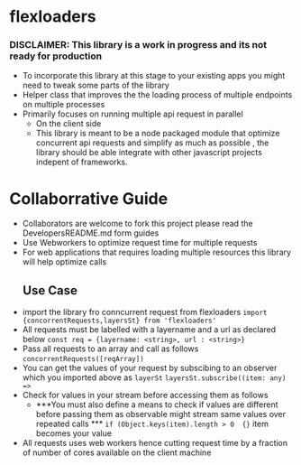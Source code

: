 # flexloaders
### DISCLAIMER: This library is a work in progress and its not ready for production 
- To incorporate this library at this stage to your existing apps you might need to tweak some parts of the library
- Helper class that improves the the loading process of multiple endpoints on multiple processes
- Primarily focuses on running multiple api request in parallel
  * On the client side  
  * This library is meant to be a node packaged module that optimize concurrent api requests and simplify as much as possible , the library should be able  integrate with other javascript projects indepent of frameworks.

# Collaborrative Guide 
- Collaborators are welcome to fork this project please read the DevelopersREADME.md form guides
- Use Webworkers to optimize request time for multiple requests 
- For web applications that requires loading multiple resources this library will help optimize calls                        
  ## Use Case 
- import the library fro conncurrent request from flexloaders 
    ```import {concorrentRequests,layersSt} from 'flexloaders'```
- All requests must be labelled with a layername and a url as declared below 
    ```const req = {layername: <string>, url : <string>}```
- Pass all requests to an array and call as follows
    ```concorrentRequests([reqArray])```
- You can get the values of your request by subscibing to an observer which you imported above as ```layerSt```
 ```layersSt.subscribe((item: any) =>```
- Check for values in your stream before accessing them as follows
   * ***You must also define a means to check if values are different before passing them as observable might stream same values over repeated calls *** 
          ```if (Object.keys(item).length > 0  {}``` 
              item becomes your value
- All requests uses web workers hence cutting request time by a fraction of number of cores available on the client machine

  